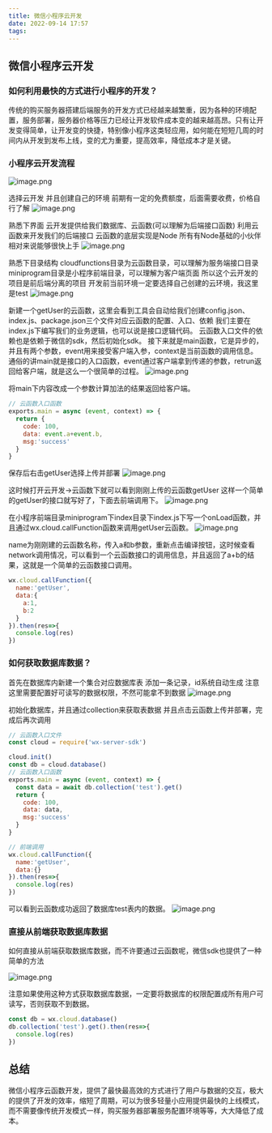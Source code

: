 ```yaml
---
title: 微信小程序云开发
date: 2022-09-14 17:57
tags:
---
```


## 微信小程序云开发
### 如何利用最快的方式进行小程序的开发？
传统的购买服务器搭建后端服务的开发方式已经越来越繁重，因为各种的环境配置，服务部署，服务器价格等压力已经让开发软件成本变的越来越高昂。只有让开发变得简单，让开发变的快捷，特别像小程序这类轻应用，如何能在短短几周的时间内从开发到发布上线，变的尤为重要，提高效率，降低成本才是关键。
<!-- more -->
### 小程序云开发流程
![image.png](https://vanterc.oss-cn-beijing.aliyuncs.com/blog/WX20220914-155301%402x.png)

选择云开发 并且创建自己的环境
前期有一定的免费额度，后面需要收费，价格自行了解
![image.png](https://vanterc.oss-cn-beijing.aliyuncs.com/blog/WX20220914-160458%402x.png)

熟悉下界面
云开发提供给我们数据库、云函数(可以理解为后端接口函数)
利用云函数来开发我们的后端接口
云函数的底层实现是Node 
所有有Node基础的小伙伴相对来说能够很快上手
![image.png](https://vanterc.oss-cn-beijing.aliyuncs.com/blog/WX20220914-160747%402x.png)

熟悉下目录结构
cloudfunctions目录为云函数目录，可以理解为服务端接口目录
miniprogram目录是小程序前端目录，可以理解为客户端页面
所以这个云开发的项目是前后端分离的项目
开发前当前环境一定要选择自己创建的云环境，我这里是test
![image.png](https://vanterc.oss-cn-beijing.aliyuncs.com/blog/WX20220914-161150%402x.png)

新建一个getUser的云函数，这里会看到工具会自动给我们创建config.json、index.js、package.json三个文件对应云函数的配置、入口、依赖
我们主要在index.js下编写我们的业务逻辑，也可以说是接口逻辑代码。
云函数入口文件的依赖也是依赖于微信的sdk，然后初始化sdk。
接下来就是main函数，它是异步的，并且有两个参数，event用来接受客户端入参，context是当前函数的调用信息。
通俗的讲main就是接口的入口函数，event通过客户端拿到传递的参数，retrun返回给客户端，就是这么一个很简单的过程。
![image.png](https://vanterc.oss-cn-beijing.aliyuncs.com/blog/WX20220915-111628%402x.png)

将main下内容改成一个参数计算加法的结果返回给客户端。
```js
// 云函数入口函数
exports.main = async (event, context) => {
  return {
    code: 100,
    data: event.a+event.b,
    msg:'success'
  }
}
```

保存后右击getUser选择上传并部署
![image.png](https://vanterc.oss-cn-beijing.aliyuncs.com/blog/WX20220915-113642%402x.png)

这时候打开云开发→云函数下就可以看到刚刚上传的云函数getUser
这样一个简单的getUser的接口就写好了，下面去前端调用下。
![image.png](https://vanterc.oss-cn-beijing.aliyuncs.com/blog/WX20220915-113858%402x.png)

在小程序前端目录miniprogram下index目录下index.js下写一个onLoad函数，并且通过wx.cloud.callFunction函数来调用getUser云函数。
![image.png](https://vanterc.oss-cn-beijing.aliyuncs.com/blog/WX20220915-114458%402x.png)

name为刚刚建的云函数名称，传入a和b参数，重新点击编译按钮，这时候查看network调用情况，可以看到一个云函数接口的调用信息，并且返回了a+b的结果，这就是一个简单的云函数接口调用。

```js
wx.cloud.callFunction({
  name:'getUser',
  data:{
    a:1,
    b:2
  }
}).then(res=>{
  console.log(res)
})
```

### 如何获取数据库数据？
首先在数据库内新建一个集合对应数据库表
添加一条记录，id系统自动生成
注意这里需要配置好可读写的数据权限，不然可能拿不到数据
![image.png](https://vanterc.oss-cn-beijing.aliyuncs.com/blog/WX20220915-142413%402x.png)

初始化数据库，并且通过collection来获取表数据
并且点击云函数上传并部署，完成后再次调用

```js
// 云函数入口文件
const cloud = require('wx-server-sdk')

cloud.init()
const db = cloud.database()
// 云函数入口函数
exports.main = async (event, context) => {
  const data = await db.collection('test').get()
  return {
    code: 100,
    data: data,
    msg:'success'
  }
}

// 前端调用
wx.cloud.callFunction({
  name:'getUser',
  data:{}
}).then(res=>{
  console.log(res)
})
```

可以看到云函数成功返回了数据库test表内的数据。
![image.png](https://vanterc.oss-cn-beijing.aliyuncs.com/blog/WX20220915-144153%402x.png)

### 直接从前端获取数据库数据
如何直接从前端获取数据库数据，而不许要通过云函数呢，微信sdk也提供了一种简单的方法

![image.png](https://vanterc.oss-cn-beijing.aliyuncs.com/blog/WX20220915-144900%402x.png)

注意如果使用这种方式获取数据库数据，一定要将数据库的权限配置成所有用户可读写，否则获取不到数据。

```js
const db = wx.cloud.database()
db.collection('test').get().then(res=>{
  console.log(res)
})
```

## 总结
微信小程序云函数开发，提供了最快最高效的方式进行了用户与数据的交互，极大的提供了开发的效率，缩短了周期，可以为很多轻量小应用提供最快的上线模式，而不需要像传统开发模式一样，购买服务器部署服务配置环境等等，大大降低了成本。
